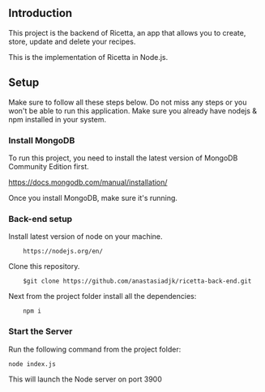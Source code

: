 ## Introduction

This project is the backend of Ricetta, an app that allows you to create, store, update and delete your recipes. 

This is the implementation of Ricetta in Node.js.

## Setup

Make sure to follow all these steps below. Do not miss any steps or you won't be able to run this application.
Make sure you already have nodejs & npm installed in your system.

### Install MongoDB

To run this project, you need to install the latest version of MongoDB Community Edition first.

https://docs.mongodb.com/manual/installation/

Once you install MongoDB, make sure it's running.
    
### Back-end setup 
Install latest version of node on your machine.

        https://nodejs.org/en/
    
Clone this repository.

        $git clone https://github.com/anastasiadjk/ricetta-back-end.git
   
Next from the project folder install all the dependencies:

        npm i

### Start the Server
Run the following command from the project folder:

    node index.js

This will launch the Node server on port 3900



